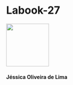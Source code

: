 # Labook-27

<img src="https://avatars.githubusercontent.com/u/102320940?v=4" width=115><br><h4>Jéssica Oliveira de Lima</h4>
